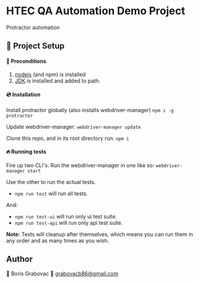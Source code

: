 # HTEC QA Automation Demo Project

Protractor automation

## :rocket: Project Setup

#### :bell: Preconditions

1. [nodejs](https://nodejs.org/en/) (and npm) is installed
2. [JDK](https://www.java.com/en/download/manual.jsp) is installed and added to path.

#### :cd: Installation

Install protractor globally (also installs webdriver-manager)
`npm i -g protractor`

Update webdriver-manager:
`webdriver-manager update`

Clone this repo, and in its root directory run:
`npm i`

#### :fire: Running tests

Fire up two CLI's. Run the webdriver-manager in one like so:
`webdriver-manager start`

Use the other to run the actual tests.

- `npm run test` will run all tests.

And:

- `npm run test-ui` will run only ui test suite.
- `npm run test-api` will run only api test suite.

**Note:** Tests will cleanup after themselves, which means you can run them in any order and as many times as you wish.

## Author

:man: Boris Grabovac
:email: grabovacb86@gmail.com
